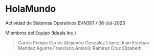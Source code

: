 # HolaMundo
Actividad de Sistemas Operativos EVN301 / 06-Jul-2023

Miembros del Equipo (Ideals Inc.)
>García Pompa Carlos Alejandro
>González López Juan Esteban
>Mendez Aguirre Francisco Antonio
>Ramirez Cruz Elizabeth
